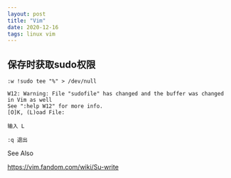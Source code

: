 ```yaml
---
layout: post
title: "Vim"
date: 2020-12-16
tags: linux vim
---
```


## 保存时获取sudo权限

```
:w !sudo tee "%" > /dev/null
```

```
W12: Warning: File "sudofile" has changed and the buffer was changed in Vim as well
See ":help W12" for more info.
[O]K, (L)oad File: 

输入 L

:q 退出
```

See Also

https://vim.fandom.com/wiki/Su-write
